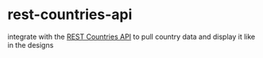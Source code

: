 # rest-countries-api
integrate with the [REST Countries API](https://restcountries.eu) to pull country data and display it like in the designs
